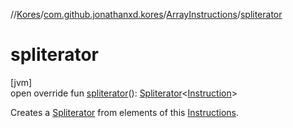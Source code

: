 //[Kores](../../../index.md)/[com.github.jonathanxd.kores](../index.md)/[ArrayInstructions](index.md)/[spliterator](spliterator.md)

# spliterator

[jvm]\
open override fun [spliterator](spliterator.md)(): [Spliterator](https://docs.oracle.com/javase/8/docs/api/java/util/Spliterator.html)<[Instruction](../-instruction/index.md)>

Creates a [Spliterator](https://docs.oracle.com/javase/8/docs/api/java/util/Spliterator.html) from elements of this [Instructions](../-instructions/index.md).
